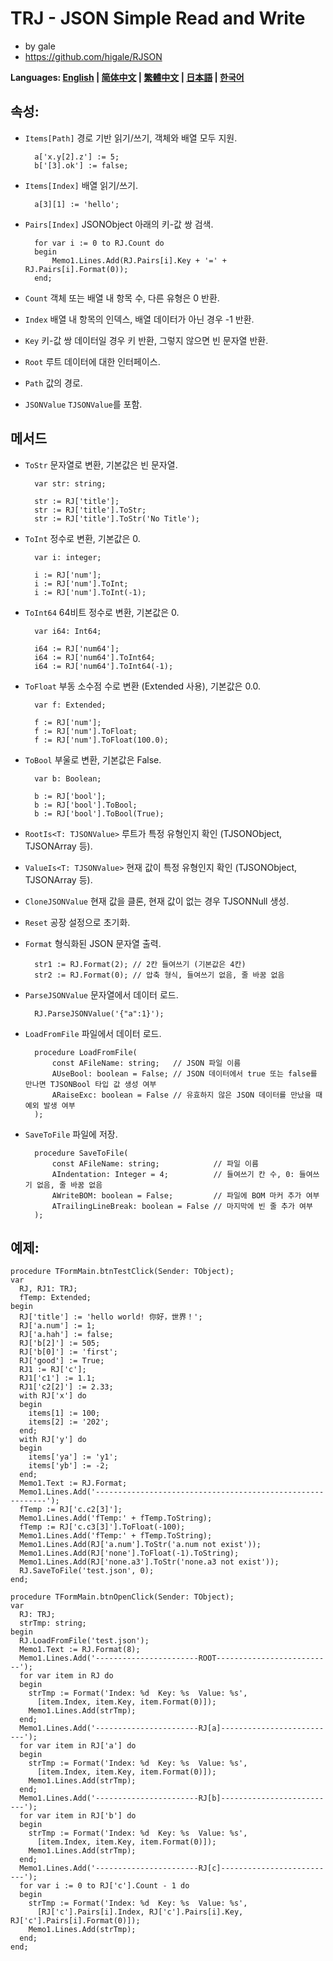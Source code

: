 ﻿# TRJ - JSON Simple Read and Write
- by gale
- https://github.com/higale/RJSON

**Languages: [English](README.md) | [简体中文](README_zh_CN.md) | [繁體中文](README_zh_TW.md) | [日本語](README_ja.md) | [한국어](README_ko.md)**

## 속성:
- `Items[Path]` 경로 기반 읽기/쓰기, 객체와 배열 모두 지원.

        a['x.y[2].z'] := 5;
        b['[3].ok'] := false;

- `Items[Index]` 배열 읽기/쓰기.

        a[3][1] := 'hello';

- `Pairs[Index]` JSONObject 아래의 키-값 쌍 검색.

        for var i := 0 to RJ.Count do
        begin
            Memo1.Lines.Add(RJ.Pairs[i].Key + '=' + RJ.Pairs[i].Format(0));
        end;

- `Count` 객체 또는 배열 내 항목 수, 다른 유형은 0 반환.
- `Index` 배열 내 항목의 인덱스, 배열 데이터가 아닌 경우 -1 반환.
- `Key` 키-값 쌍 데이터일 경우 키 반환, 그렇지 않으면 빈 문자열 반환.
- `Root` 루트 데이터에 대한 인터페이스.
- `Path` 값의 경로.
- `JSONValue` `TJSONValue`를 포함.

## 메서드
- `ToStr` 문자열로 변환, 기본값은 빈 문자열.

        var str: string;

        str := RJ['title'];
        str := RJ['title'].ToStr;
        str := RJ['title'].ToStr('No Title');

- `ToInt` 정수로 변환, 기본값은 0.

        var i: integer;

        i := RJ['num'];
        i := RJ['num'].ToInt;
        i := RJ['num'].ToInt(-1);

- `ToInt64` 64비트 정수로 변환, 기본값은 0.

        var i64: Int64;

        i64 := RJ['num64'];
        i64 := RJ['num64'].ToInt64;
        i64 := RJ['num64'].ToInt64(-1);

- `ToFloat` 부동 소수점 수로 변환 (Extended 사용), 기본값은 0.0.

        var f: Extended;

        f := RJ['num'];
        f := RJ['num'].ToFloat;
        f := RJ['num'].ToFloat(100.0);

- `ToBool` 부울로 변환, 기본값은 False.

        var b: Boolean;

        b := RJ['bool'];
        b := RJ['bool'].ToBool;
        b := RJ['bool'].ToBool(True);

- `RootIs<T: TJSONValue>` 루트가 특정 유형인지 확인 (TJSONObject, TJSONArray 등).
- `ValueIs<T: TJSONValue>` 현재 값이 특정 유형인지 확인 (TJSONObject, TJSONArray 등).
- `CloneJSONValue` 현재 값을 클론, 현재 값이 없는 경우 TJSONNull 생성.
- `Reset` 공장 설정으로 초기화.
- `Format` 형식화된 JSON 문자열 출력.

        str1 := RJ.Format(2); // 2칸 들여쓰기 (기본값은 4칸)
        str2 := RJ.Format(0); // 압축 형식, 들여쓰기 없음, 줄 바꿈 없음

- `ParseJSONValue` 문자열에서 데이터 로드.

        RJ.ParseJSONValue('{"a":1}');

- `LoadFromFile` 파일에서 데이터 로드.

        procedure LoadFromFile(
            const AFileName: string;   // JSON 파일 이름
            AUseBool: boolean = False; // JSON 데이터에서 true 또는 false를 만나면 TJSONBool 타입 값 생성 여부
            ARaiseExc: boolean = False // 유효하지 않은 JSON 데이터를 만났을 때 예외 발생 여부
        );

- `SaveToFile` 파일에 저장.

        procedure SaveToFile(
            const AFileName: string;            // 파일 이름
            AIndentation: Integer = 4;          // 들여쓰기 칸 수, 0: 들여쓰기 없음, 줄 바꿈 없음
            AWriteBOM: boolean = False;         // 파일에 BOM 마커 추가 여부
            ATrailingLineBreak: boolean = False // 마지막에 빈 줄 추가 여부
        );

## 예제:
    procedure TFormMain.btnTestClick(Sender: TObject);
    var
      RJ, RJ1: TRJ;
      fTemp: Extended;
    begin
      RJ['title'] := 'hello world! 你好，世界！';
      RJ['a.num'] := 1;
      RJ['a.hah'] := false;
      RJ['b[2]'] := 505;
      RJ['b[0]'] := 'first';
      RJ['good'] := True;
      RJ1 := RJ['c'];
      RJ1['c1'] := 1.1;
      RJ1['c2[2]'] := 2.33;
      with RJ['x'] do
      begin
        items[1] := 100;
        items[2] := '202';
      end;
      with RJ['y'] do
      begin
        items['ya'] := 'y1';
        items['yb'] := -2;
      end;
      Memo1.Text := RJ.Format;
      Memo1.Lines.Add('-----------------------------------------------------------');
      fTemp := RJ['c.c2[3]'];
      Memo1.Lines.Add('fTemp:' + fTemp.ToString);
      fTemp := RJ['c.c3[3]'].ToFloat(-100);
      Memo1.Lines.Add('fTemp:' + fTemp.ToString);
      Memo1.Lines.Add(RJ['a.num'].ToStr('a.num not exist'));
      Memo1.Lines.Add(RJ['none'].ToFloat(-1).ToString);
      Memo1.Lines.Add(RJ['none.a3'].ToStr('none.a3 not exist'));
      RJ.SaveToFile('test.json', 0);
    end;

    procedure TFormMain.btnOpenClick(Sender: TObject);
    var
      RJ: TRJ;
      strTmp: string;
    begin
      RJ.LoadFromFile('test.json');
      Memo1.Text := RJ.Format(8);
      Memo1.Lines.Add('-----------------------ROOT--------------------------');
      for var item in RJ do
      begin
        strTmp := Format('Index: %d  Key: %s  Value: %s',
          [item.Index, item.Key, item.Format(0)]);
        Memo1.Lines.Add(strTmp);
      end;
      Memo1.Lines.Add('-----------------------RJ[a]--------------------------');
      for var item in RJ['a'] do
      begin
        strTmp := Format('Index: %d  Key: %s  Value: %s',
          [item.Index, item.Key, item.Format(0)]);
        Memo1.Lines.Add(strTmp);
      end;
      Memo1.Lines.Add('-----------------------RJ[b]--------------------------');
      for var item in RJ['b'] do
      begin
        strTmp := Format('Index: %d  Key: %s  Value: %s',
          [item.Index, item.Key, item.Format(0)]);
        Memo1.Lines.Add(strTmp);
      end;
      Memo1.Lines.Add('-----------------------RJ[c]--------------------------');
      for var i := 0 to RJ['c'].Count - 1 do
      begin
        strTmp := Format('Index: %d  Key: %s  Value: %s',
          [RJ['c'].Pairs[i].Index, RJ['c'].Pairs[i].Key, RJ['c'].Pairs[i].Format(0)]);
        Memo1.Lines.Add(strTmp);
      end;
    end;